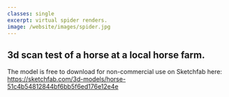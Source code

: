 ```yaml
---
classes: single
excerpt: virtual spider renders.
image: /website/images/spider.jpg
---
```


3d scan test of a horse at a local horse farm.
---
The model is free to download for non-commercial use on Sketchfab here:
https://sketchfab.com/3d-models/horse-51c4b54812844bf6bb5f6ed176e12e4e
